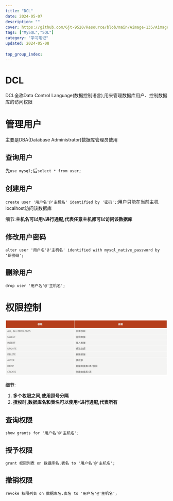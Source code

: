 ```yaml
---
title: "DCL"
date: 2024-05-07
description: ""
cover: https://github.com/Gjt-9520/Resource/blob/main/Aimage-135/Aimage9.jpg?raw=true
tags: ["MySQL","SQL"]
category: "学习笔记"
updated: 2024-05-08
 
top_group_index: 
---
```


# DCL

DCL全称Data Control Language(数据控制语言),用来管理数据库用户、控制数据库的访问权限

# 管理用户

主要是DBA(Database Administrator)数据库管理员使用

## 查询用户

先`use mysql;`后`select * from user;`    

## 创建用户

`create user '用户名'@'主机名' identified by '密码';`:用户只能在当前主机localhost访问该数据库           

细节:**主机名可以用`%`进行通配,代表任意主机都可以访问该数据库**

## 修改用户密码

`alter user '用户名'@'主机名' identified with mysql_native_password by '新密码';`

## 删除用户

`drop user '用户名'@'主机名';`

# 权限控制

![SQL-DCL-权限控制](../images/SQL-DCL-权限控制.png)

细节:
1. **多个权限之间,使用逗号分隔**
2. **授权时,数据库名和表名可以使用`*`进行通配,代表所有**

## 查询权限

`show grants for '用户名'@'主机名';`

## 授予权限

`grant 权限列表 on 数据库名.表名 to '用户名'@'主机名';`

## 撤销权限

`revoke 权限列表 on 数据库名.表名 to '用户名'@'主机名';`